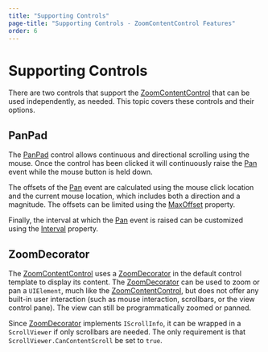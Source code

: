 ```yaml
---
title: "Supporting Controls"
page-title: "Supporting Controls - ZoomContentControl Features"
order: 6
---
```

# Supporting Controls

There are two controls that support the [ZoomContentControl](xref:@ActiproUIRoot.Controls.Navigation.ZoomContentControl) that can be used independently, as needed. This topic covers these controls and their options.

## PanPad

The [PanPad](xref:@ActiproUIRoot.Controls.Navigation.Primitives.PanPad) control allows continuous and directional scrolling using the mouse. Once the control has been clicked it will continuously raise the [Pan](xref:@ActiproUIRoot.Controls.Navigation.Primitives.PanPad.Pan) event while the mouse button is held down.

The offsets of the [Pan](xref:@ActiproUIRoot.Controls.Navigation.Primitives.PanPad.Pan) event are calculated using the mouse click location and the current mouse location, which includes both a direction and a magnitude. The offsets can be limited using the [MaxOffset](xref:@ActiproUIRoot.Controls.Navigation.Primitives.PanPad.MaxOffset) property.

Finally, the interval at which the [Pan](xref:@ActiproUIRoot.Controls.Navigation.Primitives.PanPad.Pan) event is raised can be customized using the [Interval](xref:@ActiproUIRoot.Controls.Navigation.Primitives.PanPad.Interval) property.

## ZoomDecorator

The [ZoomContentControl](xref:@ActiproUIRoot.Controls.Navigation.ZoomContentControl) uses a [ZoomDecorator](xref:@ActiproUIRoot.Controls.Navigation.ZoomDecorator) in the default control template to display its content.  The [ZoomDecorator](xref:@ActiproUIRoot.Controls.Navigation.ZoomDecorator) can be used to zoom or pan a `UIElement`, much like the [ZoomContentControl](xref:@ActiproUIRoot.Controls.Navigation.ZoomContentControl), but does not offer any built-in user interaction (such as mouse interaction, scrollbars, or the view control pane).  The view can still be programmatically zoomed or panned.

Since [ZoomDecorator](xref:@ActiproUIRoot.Controls.Navigation.ZoomDecorator) implements `IScrollInfo`, it can be wrapped in a `ScrollViewer` if only scrollbars are needed. The only requirement is that `ScrollViewer.CanContentScroll` be set to `true`.
